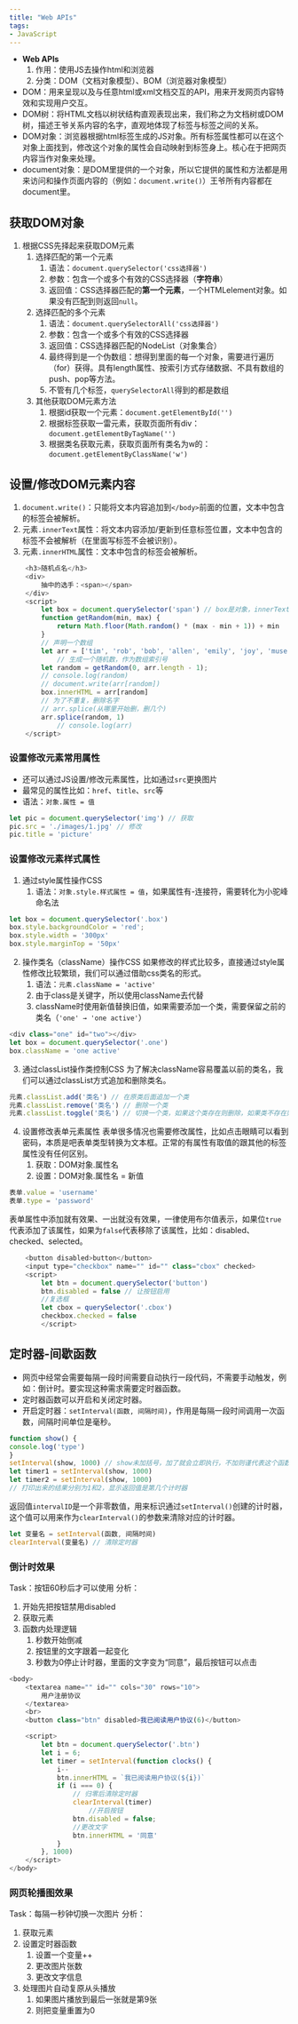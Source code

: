 ```yaml
---
title: "Web APIs"
tags: 
- JavaScript
---
```


- **Web APIs**
	1. 作用：使用JS去操作html和浏览器
	2. 分类：DOM（文档对象模型）、BOM（浏览器对象模型）
- DOM：用来呈现以及与任意html或xml文档交互的API，用来开发网页内容特效和实现用户交互。
- DOM树：将HTML文档以树状结构直观表现出来，我们称之为文档树或DOM树，描述王爷关系内容的名字，直观地体现了标签与标签之间的关系。
- DOM对象：浏览器根据html标签生成的JS对象。所有标签属性都可以在这个对象上面找到，修改这个对象的属性会自动映射到标签身上。核心在于把网页内容当作对象来处理。
- document对象：是DOM里提供的一个对象，所以它提供的属性和方法都是用来访问和操作页面内容的（例如：`document.write()`）王爷所有内容都在document里。

## 获取DOM对象
1. 根据CSS先择起来获取DOM元素
	1. 选择匹配的第一个元素
		1. 语法：`document.querySelector('css选择器')`
		2. 参数：包含一个或多个有效的CSS选择器（**字符串**）
		3. 返回值：CSS选择器匹配的**第一个元素**，一个HTMLelement对象。如果没有匹配到则返回`null`。
	2. 选择匹配的多个元素
		1. 语法：`document.querySelectorAll('css选择器')`
		2. 参数：包含一个或多个有效的CSS选择器
		3. 返回值：CSS选择器匹配的NodeList（对象集合）
		4. 最终得到是一个伪数组：想得到里面的每一个对象，需要进行遍历（for）获得。具有length属性、按索引方式存储数据、不具有数组的push、pop等方法。
		5. 不管有几个标签，`querySelectorAll`得到的都是数组
	3. 其他获取DOM元素方法
		1. 根据id获取一个元素：`document.getElementById('')`
		2. 根据标签获取一雷元素，获取页面所有div：`document.getElementByTagName('')`
		3. 根据类名获取元素，获取页面所有类名为w的：`document.getElementByClassName('w')`
## 设置/修改DOM元素内容
1. `document.write()`：只能将文本内容追加到`</body>`前面的位置，文本中包含的标签会被解析。
2. 元素`.innerText`属性：将文本内容添加/更新到任意标签位置，文本中包含的标签不会被解析（在里面写标签不会被识别）。
3. 元素`.innerHTML`属性：文本中包含的标签会被解析。
```js
    <h3>随机点名</h3>
    <div>
        抽中的选手：<span></span>
    </div>
    <script>
        let box = document.querySelector('span') // box是对象，innerText是属性
        function getRandom(min, max) {
            return Math.floor(Math.random() * (max - min + 1)) + min
        }
        // 声明一个数组
        let arr = ['tim', 'rob', 'bob', 'allen', 'emily', 'joy', 'muse', 'casio', 'may']
            // 生成一个随机数，作为数组索引号
        let random = getRandom(0, arr.length - 1);
        // console.log(random)
        // document.write(arr[random])
        box.innerHTML = arr[random]
        // 为了不重复，删除名字
        // arr.splice(从哪里开始删，删几个)
        arr.splice(random, 1)
            // console.log(arr)
    </script>
```
### 设置修改元素常用属性
- 还可以通过JS设置/修改元素属性，比如通过`src`更换图片
- 最常见的属性比如：`href`、`title`、`src`等
- 语法：`对象.属性 = 值`
```js
let pic = document.querySelector('img') // 获取
pic.src = './images/1.jpg' // 修改
pic.title = 'picture'
```

### 设置修改元素样式属性
1. 通过style属性操作CSS
	1. 语法：`对象.style.样式属性 = 值`，如果属性有-连接符，需要转化为小驼峰命名法
```js
let box = document.querySelector('.box')
box.style.backgroundColor = 'red';
box.style.width = '300px'
box.style.marginTop = '50px'
```
2. 操作类名（className）操作CSS
如果修改的样式比较多，直接通过style属性修改比较繁琐，我们可以通过借助css类名的形式。
	1. 语法：`元素.className = 'active'`
	2. 由于class是关键字，所以使用className去代替
	3. className时使用新值替换旧值，如果需要添加一个类，需要保留之前的类名（`'one' → 'one active'`）
```js
<div class="one" id="two"></div>
let box = document.querySelector('.one')
box.className = 'one active'
```
3. 通过classList操作类控制CSS
为了解决className容易覆盖以前的类名，我们可以通过classList方式追加和删除类名。
```js
元素.classList.add('类名') // 在原类后面追加一个类
元素.classList.remove('类名') // 删除一个类
元素.classList.toggle('类名') // 切换一个类，如果这个类存在则删除，如果类不存在则追加
```
4. 设置修改表单元素属性
表单很多情况也需要修改属性，比如点击眼睛可以看到密码，本质是吧表单类型转换为文本框。正常的有属性有取值的跟其他的标签属性没有任何区别。
	1. 获取：DOM对象.属性名
	2. 设置：DOM对象.属性名 = 新值
```js
表单.value = 'username'
表单.type = 'password'
```
表单属性中添加就有效果、一出就没有效果，一律使用布尔值表示，如果位`true`代表添加了该属性，如果为`false`代表移除了该属性，比如：disabled、checked、selected。

```js
    <button disabled>button</button>
    <input type="checkbox" name="" id="" class="cbox" checked>
    <script>
        let btn = document.querySelector('button')
        btn.disabled = false // 让按钮启用
        //复选框
        let cbox = querySelector('.cbox')
		checkbox.checked = false
		</script>
```

## 定时器-间歇函数
- 网页中经常会需要每隔一段时间需要自动执行一段代码，不需要手动触发，例如：倒计时。要实现这种需求需要定时器函数。
- 定时器函数可以开启和关闭定时器。
- 开启定时器：`setInterval(函数, 间隔时间)`，作用是每隔一段时间调用一次函数，间隔时间单位是毫秒。
```js
function show() {
console.log('type')
}
setInterval(show, 1000) // show未加括号，加了就会立即执行，不加则谨代表这个函数
let timer1 = setInterval(show, 1000)
let timer2 = setInterval(show, 1000)
// 打印出来的结果分别为1和2，显示返回值是第几个计时器
```

返回值`intervalID`是一个非零数值，用来标识通过`setInterval()`创建的计时器，这个值可以用来作为`clearInterval()`的参数来清除对应的计时器。

```js
let 变量名 = setInterval(函数, 间隔时间)
clearInterval(变量名) // 清除定时器
```

### 倒计时效果
Task：按钮60秒后才可以使用
分析：
1. 开始先把按钮禁用disabled
2. 获取元素
3. 函数内处理逻辑
	1. 秒数开始倒减
	2. 按钮里的文字跟着一起变化
	3. 秒数为0停止计时器，里面的文字变为“同意”，最后按钮可以点击
```js
<body>
    <textarea name="" id="" cols="30" rows="10">
        用户注册协议
    </textarea>
    <br>
    <button class="btn" disabled>我已阅读用户协议(6)</button>

    <script>
        let btn = document.querySelector('.btn')
        let i = 6;
        let timer = setInterval(function clocks() {
            i--
            btn.innerHTML = `我已阅读用户协议(${i})`
            if (i === 0) {
                // 归零后清除定时器
                clearInterval(timer)
                    //开启按钮
                btn.disabled = false;
                //更改文字
                btn.innerHTML = '同意'
            }
        }, 1000)
    </script>
</body>
```

### 网页轮播图效果
Task：每隔一秒钟切换一次图片
分析：
1. 获取元素
2. 设置定时器函数
	1. 设置一个变量++
	2. 更改图片张数
	3. 更改文字信息
4. 处理图片自动复原从头播放
	1. 如果图片播放到最后一张就是第9张
	2. 则把变量重置为0
